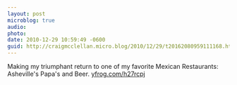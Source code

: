```yaml
---
layout: post
microblog: true
audio: 
photo: 
date: 2010-12-29 10:59:49 -0600
guid: http://craigmcclellan.micro.blog/2010/12/29/t20162080959111168.html
---
```

Making my triumphant return to one of my favorite Mexican Restaurants: Asheville's Papa's and Beer.  [yfrog.com/h27rcpj](http://yfrog.com/h27rcpj)
